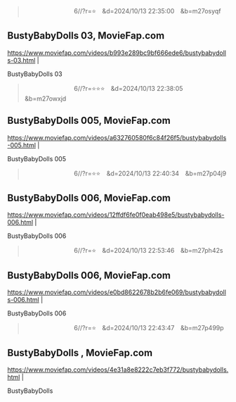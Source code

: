
>　　　　　　　　6//?r=⭐　&d=2024/10/13 22:35:00　&b=m27osyqf
## BustyBabyDolls 03, MovieFap.com
https://www.moviefap.com/videos/b993e289bc9bf666ede6/bustybabydolls-03.html
|

BustyBabyDolls 03

>　　　　　　　　6//?r=⭐⭐⭐　&d=2024/10/13 22:38:05　&b=m27owxjd
## BustyBabyDolls 005, MovieFap.com
https://www.moviefap.com/videos/a632760580f6c84f26f5/bustybabydolls-005.html
|

BustyBabyDolls 005

>　　　　　　　　6//?r=⭐⭐　&d=2024/10/13 22:40:34　&b=m27p04j9
## BustyBabyDolls 006, MovieFap.com
https://www.moviefap.com/videos/12ffdf6fe0f0eab498e5/bustybabydolls-006.html
|

BustyBabyDolls 006

>　　　　　　　　6//?r=⭐　&d=2024/10/13 22:53:46　&b=m27ph42s
## BustyBabyDolls 006, MovieFap.com
https://www.moviefap.com/videos/e0bd8622678b2b6fe069/bustybabydolls-006.html
|

BustyBabyDolls 006

>　　　　　　　　6//?r=⭐　&d=2024/10/13 22:43:47　&b=m27p499p
## BustyBabyDolls , MovieFap.com
https://www.moviefap.com/videos/4e31a8e8222c7eb3f772/bustybabydolls.html
|

BustyBabyDolls
